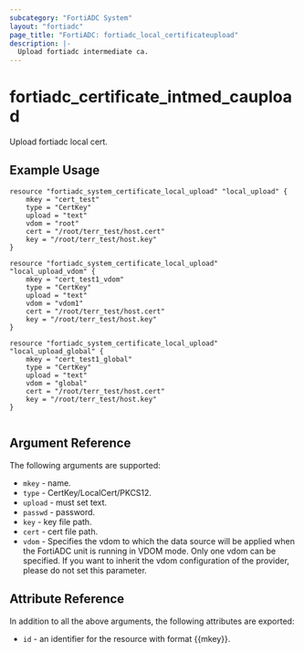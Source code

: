 ```yaml
---
subcategory: "FortiADC System"
layout: "fortiadc"
page_title: "FortiADC: fortiadc_local_certificateupload"
description: |-
  Upload fortiadc intermediate ca.
---
```


# fortiadc_certificate_intmed_caupload
Upload fortiadc local cert.

## Example Usage
```hcl
resource "fortiadc_system_certificate_local_upload" "local_upload" {
	mkey = "cert_test"
	type = "CertKey"
	upload = "text"
	vdom = "root"
	cert = "/root/terr_test/host.cert"
	key = "/root/terr_test/host.key"
}

resource "fortiadc_system_certificate_local_upload" "local_upload_vdom" {
	mkey = "cert_test1_vdom"
	type = "CertKey"
	upload = "text"
	vdom = "vdom1"
	cert = "/root/terr_test/host.cert"
	key = "/root/terr_test/host.key"
}

resource "fortiadc_system_certificate_local_upload" "local_upload_global" {
	mkey = "cert_test1_global"
	type = "CertKey"
	upload = "text"
	vdom = "global"
	cert = "/root/terr_test/host.cert"
	key = "/root/terr_test/host.key"
}


```

## Argument Reference

The following arguments are supported:

* `mkey` - name.
* `type` - CertKey/LocalCert/PKCS12.
* `upload` - must set text.
* `passwd` - password.
* `key` - key file path.
* `cert` - cert file path.
* `vdom` - Specifies the vdom to which the data source will be applied when the FortiADC unit is running in VDOM mode. Only one vdom can be specified. If you want to inherit the vdom configuration of the provider, please do not set this parameter.

## Attribute Reference

In addition to all the above arguments, the following attributes are exported:
* `id` - an identifier for the resource with format {{mkey}}.

